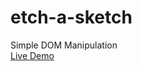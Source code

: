 # etch-a-sketch

Simple DOM Manipulation <br />
[Live Demo](https://cbsyw.github.io/etch-a-sketch/)
